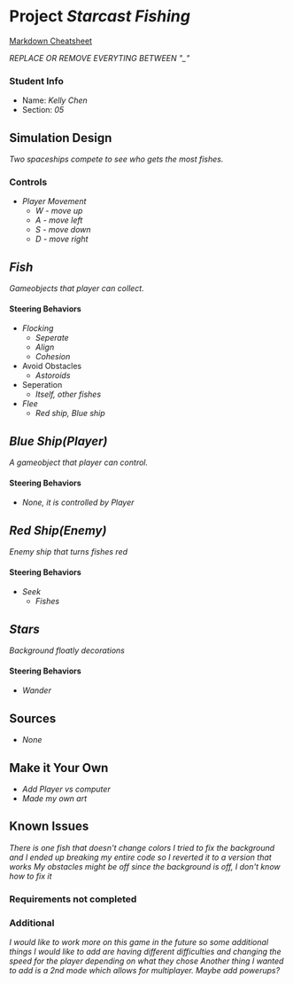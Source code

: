 # Project _Starcast Fishing_

[Markdown Cheatsheet](https://github.com/adam-p/markdown-here/wiki/Markdown-Here-Cheatsheet)

_REPLACE OR REMOVE EVERYTING BETWEEN "\_"_

### Student Info

-   Name: _Kelly Chen_
-   Section: _05_

## Simulation Design

_Two spaceships compete to see who gets the most fishes._

### Controls

-   _Player Movement_
    -   _W - move up_
    -   _A - move left_
    -   _S - move down_
    -   _D - move right_

## _Fish_

_Gameobjects that player can collect._

#### Steering Behaviors

- _Flocking_
   - _Seperate_
   - _Align_
   - _Cohesion_
- Avoid Obstacles
  - _Astoroids_
- Seperation
  - _Itself, other fishes_
- _Flee_
  - _Red ship, Blue ship_

## _Blue Ship(Player)_

_A gameobject that player can control._

#### Steering Behaviors

- _None, it is controlled by Player_

## _Red Ship(Enemy)_

_Enemy ship that turns fishes red_

#### Steering Behaviors

- _Seek_
  - _Fishes_

## _Stars_

_Background floatly decorations_

#### Steering Behaviors

- _Wander_

## Sources

-   _None_

## Make it Your Own

- _Add Player vs computer_
- _Made my own art_

## Known Issues

_There is one fish that doesn't change colors_
_I tried to fix the background and I ended up breaking my entire code so I reverted it to a version that works_
_My obstacles might be off since the background is off, I don't know how to fix it_

### Requirements not completed

### Additional 
_I would like to work more on this game in the future so some additional things I would like to add are having different difficulties and changing the speed for the player depending on what they chose_
_Another thing I wanted to add is a 2nd mode which allows for multiplayer. Maybe add powerups?_



